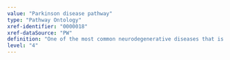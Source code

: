 ```yaml
---
value: "Parkinson disease pathway"
type: "Pathway Ontology"
xref-identifier: "0000018"
xref-dataSource: "PW"
definition: "One of the most common neurodegenerative diseases that is characterized by the loss of dopaminergic neurons in the substantia nigra and the presence of cytoplasmic inclusions called Lewy bodies in surrounding neurons. Several pathways are thought to be deregulated; for instance, imbalance of iron homeostasis is believed to contribute to the pathogenesis of the condition."
level: "4"
---
```

